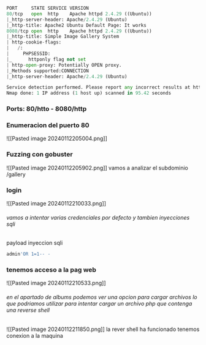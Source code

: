```python
PORT     STATE SERVICE VERSION
80/tcp   open  http    Apache httpd 2.4.29 ((Ubuntu))
|_http-server-header: Apache/2.4.29 (Ubuntu)
|_http-title: Apache2 Ubuntu Default Page: It works
8080/tcp open  http    Apache httpd 2.4.29 ((Ubuntu))
|_http-title: Simple Image Gallery System
| http-cookie-flags: 
|   /: 
|     PHPSESSID: 
|_      httponly flag not set
| http-open-proxy: Potentially OPEN proxy.
|_Methods supported:CONNECTION
|_http-server-header: Apache/2.4.29 (Ubuntu)

Service detection performed. Please report any incorrect results at https://nmap.org/submit/ .
Nmap done: 1 IP address (1 host up) scanned in 95.42 seconds
```

### Ports: 80/htto - 8080/http

### Enumeracion del puerto 80
![[Pasted image 20240112205004.png]]

### Fuzzing con gobuster
![[Pasted image 20240112205902.png]]
vamos a analizar el subdominio /gallery

### login
![[Pasted image 20240112210033.png]]
###### vamos a intentar varias credenciales por defecto y tambien inyecciones sqli
payload inyeccion sqli
```python
admin'OR 1=1-- -
```

### tenemos acceso a la pag web
![[Pasted image 20240112210533.png]]
###### en el apartado de albums podemos ver una opcion para cargar archivos lo que podriamos utilizar para intentar cargar un archivo php que contenga una reverse shell
![[Pasted image 20240112211850.png]]
la rever shell ha funcionado tenemos conexion a la maquina

### 